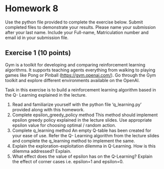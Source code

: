 # Homework 8

Use the python file provided to complete the exercise below. Submit completed files
to demonstrate your results. Please name your submission after your last name.
Include your Full-name, Matriculation number and email id in your submission file.

## Exercise 1 (10 points)
Gym is a toolkit for developing and comparing reinforcement learning algorithms. It
supports teaching agents everything from walking to playing games like Pong or
Pinball (https://gym.openai.com/). Go through the Gym toolkit and explore different
environments available on the OpenAI.

Task in this exercise is to build a reinforcement learning algorithm based in the Q-
Learning explained in the lecture.
1. Read and familiarize yourself with the python file ‘q_learning.py’ provided
along with this homework.
2. Complete epsilon_greedy_policy method
This method should implement epsilon greedy policy explained in the lecture
slides. Use appropriate epsilon value for choosing optimal / random action.
3. Complete q_learning method
An empty Q-table has been created for your ease of use. Refer the Q-
Learning algorithm from the lecture slides and complete the q_learning
method to implement the same.
4. Explain the exploration-exploitation dilemma in Q-Learning. How is this
dilemma addressed? Explain.
5. What effect does the value of epsilon has on the Q-Learning? Explain the
effect of corner cases i.e. epsilon=1 and epsilon=0.
